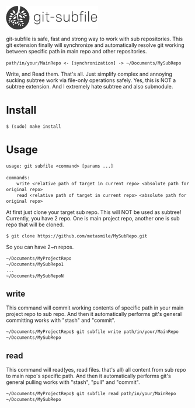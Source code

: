 <img src="https://raw.githubusercontent.com/metasmile/git-subfile/master/icon.png?v=1" width="50%">

git-subfile is safe, fast and strong way to work with sub repositories. This git extension finally will synchronize and automatically resolve git working between specific path in main repo and other repositories.

``
path/in/your/MainRepo <- [synchronization] -> ~/Documents/MySubRepo
``

Write, and Read them. That's all. Just simplify complex and annoying sucking subtree work via file-only operations safely. Yes, this is NOT a subtree extension. And I extremely hate subtree and also submodule.

# Install

```
$ (sudo) make install
```

# Usage

```
usage: git subfile <command> [params ...]

commands:
    write <relative path of target in current repo> <absolute path for original repo>
    read <relative path of target in current repo> <absolute path for original repo>
```

At first just clone your target sub repo. This will NOT be used as subtree!
Currently, you have 2 repo. One is main project repo, another one is sub repo that will be cloned.

```
$ git clone https://github.com/metasmile/MySubRepo.git
```

So you can have 2~n repos.
```
~/Documents/MyProjectRepo
~/Documents/MySubRepo1
...
~/Documents/MySubRepoN
```

## write

This command will commit working contents of specific path in your main project repo to sub repo. And then it automatically performs git's general committing works with "stash" and "commit".
```
~/Documents/MyProjectRepo$ git subfile write path/in/your/MainRepo ~/Documents/MySubRepo
```

## read

This command will read(yes, read files. that's all) all content from sub repo to main repo's specific path. And then it automatically performs git's general pulling works with "stash", "pull" and "commit".

```
~/Documents/MyProjectRepo$ git subfile read path/in/your/MainRepo ~/Documents/MySubRepo
```
